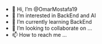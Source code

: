 - 👋 Hi, I’m @OmarMostafa19
- 👀 I’m interested in BackEnd and AI 
- 🌱 I’m currently learning BackEnd
- 💞️ I’m looking to collaborate on ...
- 📫 How to reach me ...

<!---
OmarMostafa19/OmarMostafa19 is a ✨ special ✨ repository because its `README.md` (this file) appears on your GitHub profile.
You can click the Preview link to take a look at your changes.
--->
